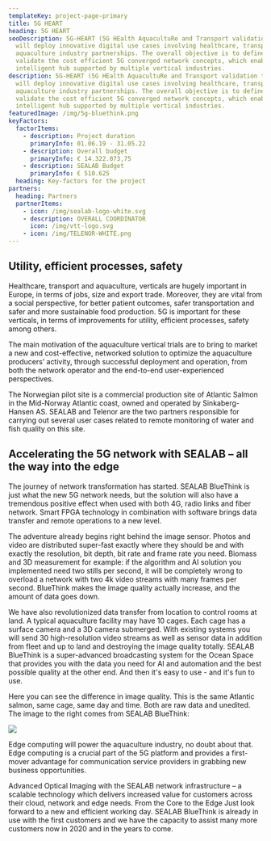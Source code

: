 ```yaml
---
templateKey: project-page-primary
title: 5G HEART
heading: 5G HEART
seoDescription: 5G-HEART (5G HEalth AquacultuRe and Transport validation trials)
  will deploy innovative digital use cases involving healthcare, transport and
  aquaculture industry partnerships. The overall objective is to define and
  validate the cost efficient 5G converged network concepts, which enable an
  intelligent hub supported by multiple vertical industries.
description: 5G-HEART (5G HEalth AquacultuRe and Transport validation trials)
  will deploy innovative digital use cases involving healthcare, transport and
  aquaculture industry partnerships. The overall objective is to define and
  validate the cost efficient 5G converged network concepts, which enable an
  intelligent hub supported by multiple vertical industries.
featuredImage: /img/5g-bluethink.png
keyFactors:
  factorItems:
    - description: Project duration
      primaryInfo: 01.06.19 - 31.05.22
    - description: Overall budget
      primaryInfo: € 14.322.073,75
    - description: SEALAB Budget
      primaryInfo: € 510.625
  heading: Key-factors for the project
partners:
  heading: Partners
  partnerItems:
    - icon: /img/sealab-logo-white.svg
    - description: OVERALL COORDINATOR
      icon: /img/vtt-logo.svg
    - icon: /img/TELENOR-WHITE.png
---
```

## Utility, efficient processes, safety

Healthcare, transport and aquaculture, verticals are hugely important in Europe, in terms of jobs, size and export trade. Moreover, they are vital from a social perspective, for better patient outcomes, safer transportation and safer and
more sustainable food production. 5G is important for these verticals, in terms
of improvements for utility, efficient processes, safety among others.

The main motivation of the aquaculture vertical trials are to bring to market a new and cost-effective, networked solution to optimize the aquaculture producers’ activity, through successful deployment and operation, from both
the network operator and the end-to-end user-experienced perspectives.

The Norwegian pilot site is a commercial production site of Atlantic Salmon in the Mid-Norway Atlantic coast, owned and operated by Sinkaberg-Hansen AS. SEALAB and Telenor are the two partners responsible for carrying out several
user cases related to remote monitoring of water and fish quality on this
site.

## Accelerating the 5G network with SEALAB – all the way into the edge

The journey of network transformation has started. SEALAB BlueThink is just what the new 5G network needs, but the solution will also have a tremendous positive effect when used with both 4G, radio links and fiber network. Smart FPGA technology in combination with software brings data transfer and remote operations to a new level.

The adventure already begins right behind the image sensor. Photos and video are distributed super-fast exactly where they should be and with exactly the resolution, bit depth, bit rate and frame rate you need. Biomass and 3D measurement for example: if the algorithm and AI solution you implemented need two stills per second, it will be completely wrong to overload a network with two 4k video streams with many frames per second. BlueThink makes the image quality actually increase, and the amount of data goes down.

We have also revolutionized data transfer from location to control rooms at land. A typical aquaculture facility may have 10 cages. Each cage has a surface camera and a 3D camera submerged. With existing systems you will send 30 high-resolution video streams as well as sensor data in addition from fleet and up to land and destroying the image quality totally. SEALAB BlueThink is a super-advanced broadcasting system for the Ocean Space that provides you with the data you need for AI and automation and the best possible quality at the other end. And then it's easy to use - and it's fun to use.

Here you can see the difference in image quality. This is the same Atlantic salmon, same cage, same day and time. Both are raw data and unedited. The image to the right comes from SEALAB BlueThink:

![](/img/Illustration_image_different_quality3.png)

Edge computing will power the aquaculture industry, no doubt about that. Edge computing is a crucial part of the 5G platform and provides a first-mover advantage for communication service providers in grabbing new business opportunities.

Advanced Optical Imaging with the SEALAB network infrastructure – a scalable technology which delivers increased value for customers across their cloud, network and edge needs. From the Core to the Edge Just look forward to a new and efficient working day. SEALAB BlueThink is already in use with the first customers and we have the capacity to assist many more customers now in 2020 and in the years to come.
